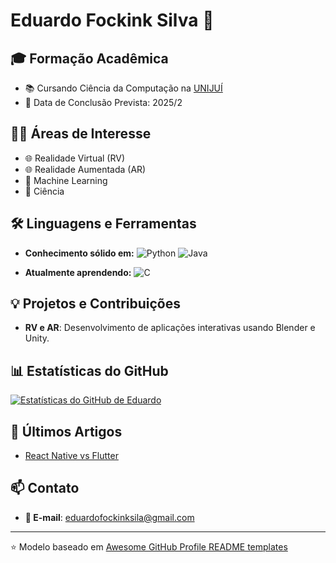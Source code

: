 # Eduardo Fockink Silva 👋

## 🎓 Formação Acadêmica

- 📚 Cursando Ciência da Computação na [UNIJUÍ](https://www.unijui.edu.br/)
- 🎯 Data de Conclusão Prevista: 2025/2

## 👨‍💻 Áreas de Interesse

- 🌐 Realidade Virtual (RV)
- 🌐 Realidade Aumentada (AR)
- 🤖 Machine Learning
- 🧪 Ciência

## 🛠️ Linguagens e Ferramentas

- **Conhecimento sólido em:**
  ![Python](https://img.shields.io/badge/-Python-3776AB?style=flat&logo=Python&logoColor=white) 
  ![Java](https://img.shields.io/badge/-Java-007396?style=flat&logo=Java&logoColor=white)

- **Atualmente aprendendo:**
  ![C](https://img.shields.io/badge/-C-A8B9CC?style=flat&logo=C&logoColor=white)

## 💡 Projetos e Contribuições

- **RV e AR**: Desenvolvimento de aplicações interativas usando Blender e Unity.
  
## 📊 Estatísticas do GitHub

[![Estatísticas do GitHub de Eduardo](https://github-readme-stats.vercel.app/api?username=seu_username&show_icons=true&count_private=true&hide=stars&theme=radical)](https://github.com/seu_username)

## 📝 Últimos Artigos

<!-- BLOG-POST-LIST:START -->
- [React Native vs Flutter](#)
<!-- BLOG-POST-LIST:END -->

## 📫 Contato

- **📧 E-mail**: [eduardofockinksila@gmail.com](mailto:eduardofockinksila@gmail.com)

---
⭐️ Modelo baseado em [Awesome GitHub Profile README templates](https://github.com/kautukkundan/Awesome-Profile-README-templates)
